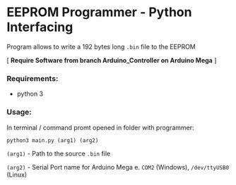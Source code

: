 # EEPROM Programmer - Python Interfacing

Program allows to write a 192 bytes long `.bin` file to the EEPROM

[ **Require Software from branch Arduino_Controller on Arduino Mega** ]

### Requirements:
- python 3

### Usage:

In terminal / command promt opened in folder with programmer:
```
python3 main.py (arg1) (arg2)
```

`(arg1)` - Path to the source `.bin` file

`(arg2)` - Serial Port name for Arduino Mega e. `COM2` (Windows), `/dev/ttyUSB0` (Linux)
